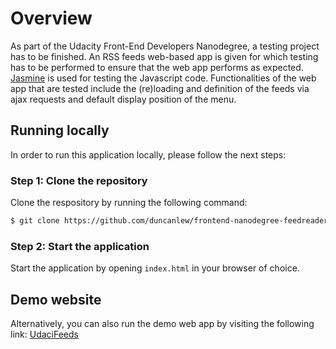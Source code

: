 # Overview

As part of the Udacity Front-End Developers Nanodegree, a testing project has to be finished. An RSS feeds web-based app is given for which testing has to be performed to ensure that the web app performs as expected. [Jasmine](https://jasmine.github.io/) is used for testing the Javascript code. Functionalities of the web app that are tested include the (re)loading and definition of the feeds via ajax requests and default display position of the menu.

## Running locally
In order to run this application locally, please follow the next steps:

### Step 1: Clone the repository
Clone the respository by running the following command:
```html
$ git clone https://github.com/duncanlew/frontend-nanodegree-feedreader
```
### Step 2: Start the application
Start the application by opening ```index.html``` in your browser of choice.

## Demo website
Alternatively, you can also run the demo web app by visiting the following link: [UdaciFeeds]( https://duncanlew.github.io/frontend-nanodegree-feedreader/)
